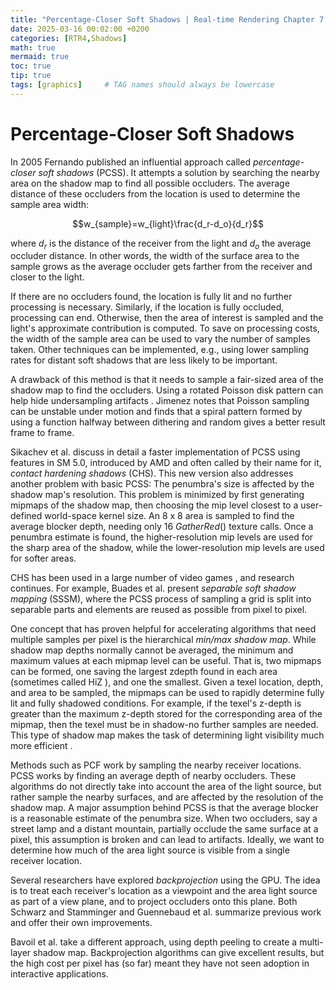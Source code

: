 ```yaml
---
title: "Percentage-Closer Soft Shadows | Real-time Rendering Chapter 7.6"
date: 2025-03-16 00:02:00 +0200
categories: [RTR4,Shadows]
math: true
mermaid: true
toc: true
tip: true
tags: [graphics]     # TAG names should always be lowercase
---
```

# Percentage-Closer Soft Shadows

In 2005 Fernando  published an influential approach called *percentage-closer soft shadows* (PCSS). It attempts a solution by searching the nearby area on the shadow map to find all possible occluders. The average distance of these occluders from the location is used to determine the sample area width:

$$w_{sample}=w_{light}\frac{d_r-d_o}{d_r}$$

where $d_r$ is the distance of the receiver from the light and $d_o$ the average occluder distance. In other words, the width of the surface area to the sample grows as the average occluder gets farther from the receiver and closer to the light.

If there are no occluders found, the location is fully lit and no further processing is necessary. Similarly, if the location is fully occluded, processing can end. Otherwise, then the area of interest is sampled and the light's approximate contribution is computed. To save on processing costs, the width of the sample area can be used to vary the number of samples taken. Other techniques can be implemented, e.g., using lower sampling rates for distant soft shadows that are less likely to be important.

A drawback of this method is that it needs to sample a fair-sized area of the shadow map to find the occluders. Using a rotated Poisson disk pattern can help hide undersampling artifacts . Jimenez  notes that Poisson sampling can be unstable under motion and finds that a spiral pattern formed by using a function halfway between dithering and random gives a better result frame to frame.

Sikachev et al.  discuss in detail a faster implementation of PCSS using features in SM 5.0, introduced by AMD and often called by their name for it, *contact hardening shadows* (CHS). This new version also addresses another problem with basic PCSS: The penumbra's size is affected by the shadow map's resolution. This problem is minimized by first generating mipmaps of the shadow map, then choosing the mip level closest to a user-defined world-space kernel size. An 8 x 8 area is sampled to find the average blocker depth, needing only 16 $GatherRed()$ texture calls. Once a penumbra estimate is found, the higher-resolution mip levels are used for the sharp area of the shadow, while the lower-resolution mip levels are used for softer areas.

CHS has been used in a large number of video games , and research continues. For example, Buades et al.  present *separable soft shadow mapping* (SSSM), where the PCSS process of sampling a grid is split into separable parts and elements are reused as possible from pixel to pixel.

One concept that has proven helpful for accelerating algorithms that need multiple samples per pixel is the hierarchical *min/max shadow map*. While shadow map depths normally cannot be averaged, the minimum and maximum values at each mipmap level can be useful. That is, two mipmaps can be formed, one saving the largest zdepth found in each area (sometimes called HiZ ), and one the smallest. Given a texel location, depth, and area to be sampled, the mipmaps can be used to rapidly determine fully lit and fully shadowed conditions. For example, if the texel's z-depth is greater than the maximum z-depth stored for the corresponding area of the mipmap, then the texel must be in shadow-no further samples are needed. This type of shadow map makes the task of determining light visibility much more efficient .

Methods such as PCF work by sampling the nearby receiver locations. PCSS works by finding an average depth of nearby occluders. These algorithms do not directly take into account the area of the light source, but rather sample the nearby surfaces, and are affected by the resolution of the shadow map. A major assumption behind PCSS is that the average blocker is a reasonable estimate of the penumbra size. When two occluders, say a street lamp and a distant mountain, partially occlude the same surface at a pixel, this assumption is broken and can lead to artifacts. Ideally, we want to determine how much of the area light source is visible from a single receiver location.

Several researchers have explored *backprojection* using the GPU. The idea is to treat each receiver's location as a viewpoint and the area light source as part of a view plane, and to project occluders onto this plane. Both Schwarz and Stamminger  and Guennebaud et al.  summarize previous work and offer their own improvements.

Bavoil et al.  take a different approach, using depth peeling to create a multi-layer shadow map. Backprojection algorithms can give excellent results, but the high cost per pixel has (so far) meant they have not seen adoption in interactive applications.

<!--
regex:\[\d+(?:,\s*\d+)*\]
## Lists

### Ordered list

1. Firstly
2. Secondly
3. Thirdly

### Unordered list

- Chapter
  + Section
    * Paragraph

### ToDo list

- [ ] Job
  + [x] Step 1
  + [x] Step 2
  + [ ] Step 3

### Description list

Sun
: the star around which the earth orbits

Moon
: the natural satellite of the earth, visible by reflected light from the sun

## Block Quote

> This line shows the _block quote_.

## Prompts

> An example showing the `tip` type prompt.
{: .prompt-tip }

> An example showing the `info` type prompt.
{: .prompt-info }

> An example showing the `warning` type prompt.
{: .prompt-warning }

> An example showing the `danger` type prompt.
{: .prompt-danger }

## Footnote

Click the hook will locate the footnote[^footnote], and here is another footnote[^fn-nth-2].

## Inline code

This is an example of `Inline Code`.

## Filepath

Here is the `/path/to/the/file.extend`{: .filepath}.

### Dark/Light mode & Shadow

The image below will toggle dark/light mode based on theme preference, notice it has shadows.

![light mode only](/posts/20190808/devtools-light.png){: .light .w-75 .shadow .rounded-10 w='1212' h='668' }
![dark mode only](/posts/20190808/devtools-dark.png){: .dark .w-75 .shadow .rounded-10 w='1212' h='668' }


## Reverse Footnote

[^footnote]: The footnote source
[^fn-nth-2]: The 2nd footnote source
-->
